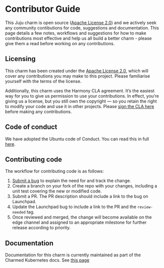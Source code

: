 # Contributor Guide

This Juju charm is open source ([Apache License 2.0](./LICENSE)) and we actively seek any community contibutions
for code, suggestions and documentation.
This page details a few notes, workflows and suggestions for how to make contributions most effective and help us
all build a better charm - please give them a read before working on any contributions.

## Licensing

This charm has been created under the [Apache License 2.0](./LICENSE), which will cover any contributions you may
make to this project. Please familiarise yourself with the terms of the license.

Additionally, this charm uses the Harmony CLA agreement.  It’s the easiest way for you to give us permission to
use your contributions. 
In effect, you’re giving us a license, but you still own the copyright — so you retain the right to modify your
code and use it in other projects. Please [sign the CLA here](https://ubuntu.com/legal/contributors/agreement) before
making any contributions.

## Code of conduct
We have adopted the Ubuntu code of Conduct. You can read this in full [here](https://ubuntu.com/community/code-of-conduct).

## Contributing code

The workflow for contributing code is as follows:

1. [Submit a bug](https://bugs.launchpad.net/charm-openstack-integrator/+filebug) to explain the need for and track the change.
2. Create a branch on your fork of the repo with your changes, including a unit test covering the new or modified code.
3. Submit a PR. The PR description should include a link to the bug on Launchpad.
4. Update the Launchpad bug to include a link to the PR and the `review-needed` tag.
5. Once reviewed and merged, the change will become available on the edge channel and assigned to an appropriate milestone
   for further release according to priority.

## Documentation

Documentation for this charm is currently maintained as part of the Charmed Kubernetes docs.
See [this page](https://github.com/charmed-kubernetes/kubernetes-docs/blob/master/pages/k8s/charm-openstack-integrator.md)
